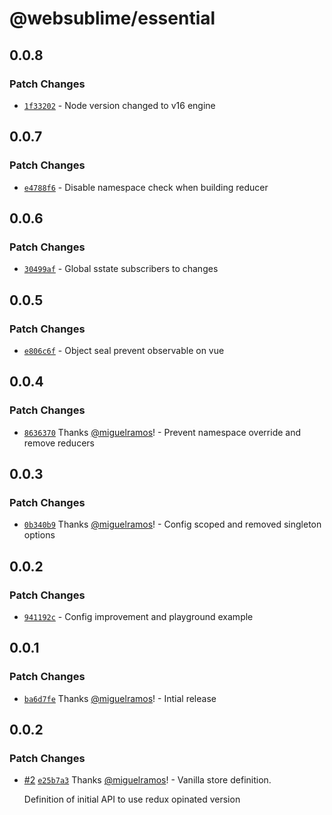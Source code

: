 # @websublime/essential

## 0.0.8

### Patch Changes

- [`1f33202`](https://github.com/websublime/essential/commit/1f3320290365a4b6f46fb61b815139dae62ba826) - Node version changed to v16 engine

## 0.0.7

### Patch Changes

- [`e4788f6`](https://github.com/websublime/essential/commit/e4788f656f5807ae4cdf555637a90eb017f85c42) - Disable namespace check when building reducer

## 0.0.6

### Patch Changes

- [`30499af`](https://github.com/websublime/essential/commit/30499af2828a2b51b8814e15a7159c9a9d7a74bc) - Global sstate subscribers to changes

## 0.0.5

### Patch Changes

- [`e806c6f`](https://github.com/websublime/essential/commit/e806c6fc0846c5fef407404c2705a9320b7ee877) - Object seal prevent observable on vue

## 0.0.4

### Patch Changes

- [`8636370`](https://github.com/websublime/essential/commit/86363703d250e093686288f3388df2e6795d75ce) Thanks [@miguelramos](https://github.com/miguelramos)! - Prevent namespace override and remove reducers

## 0.0.3

### Patch Changes

- [`0b340b9`](https://github.com/websublime/essential/commit/0b340b9fb093785e73b7c8be2c20acf15ff73f58) Thanks [@miguelramos](https://github.com/miguelramos)! - Config scoped and removed singleton options

## 0.0.2

### Patch Changes

- [`941192c`](https://github.com/websublime/essential/commit/941192c13755a3ad3d11e41974d7b0905b7eae8e) - Config improvement and playground example

## 0.0.1

### Patch Changes

- [`ba6d7fe`](https://github.com/websublime/essential/commit/ba6d7fe8104b957a2dcec8dffedee82539d82ea2) Thanks [@miguelramos](https://github.com/miguelramos)! - Intial release

## 0.0.2

### Patch Changes

- [#2](https://github.com/websublime/essential/pull/2) [`e25b7a3`](https://github.com/websublime/essential/commit/e25b7a32c39bd6996094d8edc27bd432f014aa03) Thanks [@miguelramos](https://github.com/miguelramos)! - Vanilla store definition.

  Definition of initial API to use redux opinated version
